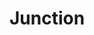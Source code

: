 ---
layout: default
title: Junction
nav_order: 5
parent: RoadBuilder
has_children: true
permalink: /roadbuilder/junction
---